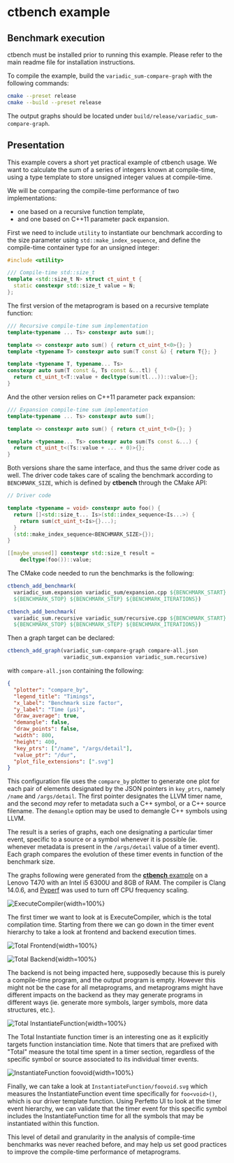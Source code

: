 # ctbench example

## Benchmark execution

ctbench must be installed prior to running this example.
Please refer to the main readme file for installation instructions.

To compile the example, build the `variadic_sum-compare-graph`
with the following commands:

```sh
cmake --preset release
cmake --build --preset release
```

The output graphs should be located under
`build/release/variadic_sum-compare-graph`.

## Presentation

This example covers a short yet practical example of ctbench usage. We want to
calculate the sum of a series of integers known at compile-time, using a type
template to store unsigned integer values at compile-time.

We will be comparing the compile-time performance of two implementations:
- one based on a recursive function template,
- and one based on C++11 parameter pack expansion.

First we need to include `utility` to instantiate our benchmark according to the
size parameter using `std::make_index_sequence`, and define the compile-time
container type for an unsigned integer:

```cpp
#include <utility>

/// Compile-time std::size_t
template <std::size_t N> struct ct_uint_t {
  static constexpr std::size_t value = N;
};
```

The first version of the metaprogram is based on a recursive template function:

```cpp
/// Recursive compile-time sum implementation
template<typename ... Ts> constexpr auto sum();

template <> constexpr auto sum() { return ct_uint_t<0>{}; }
template <typename T> constexpr auto sum(T const &) { return T{}; }

template <typename T, typename... Ts>
constexpr auto sum(T const &, Ts const &...tl) {
  return ct_uint_t<T::value + decltype(sum(tl...))::value>{};
}
```

And the other version relies on C++11 parameter pack expansion:

```cpp
/// Expansion compile-time sum implementation
template<typename ... Ts> constexpr auto sum();

template <> constexpr auto sum() { return ct_uint_t<0>{}; }

template <typename... Ts> constexpr auto sum(Ts const &...) {
  return ct_uint_t<(Ts::value + ... + 0)>{};
}
```

Both versions share the same interface, and thus the same driver code as well.
The driver code takes care of scaling the benchmark according to
`BENCHMARK_SIZE`, which is defined by **ctbench** through the CMake API:

```cpp
// Driver code

template <typename = void> constexpr auto foo() {
  return []<std::size_t... Is>(std::index_sequence<Is...>) {
    return sum(ct_uint_t<Is>{}...);
  }
  (std::make_index_sequence<BENCHMARK_SIZE>{});
}

[[maybe_unused]] constexpr std::size_t result =
    decltype(foo())::value;
```

The CMake code needed to run the benchmarks is the following:

```cmake
ctbench_add_benchmark(
  variadic_sum.expansion variadic_sum/expansion.cpp ${BENCHMARK_START}
  ${BENCHMARK_STOP} ${BENCHMARK_STEP} ${BENCHMARK_ITERATIONS})

ctbench_add_benchmark(
  variadic_sum.recursive variadic_sum/recursive.cpp ${BENCHMARK_START}
  ${BENCHMARK_STOP} ${BENCHMARK_STEP} ${BENCHMARK_ITERATIONS})
```

Then a graph target can be declared:

```cmake
ctbench_add_graph(variadic_sum-compare-graph compare-all.json
                  variadic_sum.expansion variadic_sum.recursive)
```

with `compare-all.json` containing the following:

```json
{
  "plotter": "compare_by",
  "legend_title": "Timings",
  "x_label": "Benchmark size factor",
  "y_label": "Time (µs)",
  "draw_average": true,
  "demangle": false,
  "draw_points": false,
  "width": 800,
  "height": 400,
  "key_ptrs": ["/name", "/args/detail"],
  "value_ptr": "/dur",
  "plot_file_extensions": [".svg"]
}
```

This configuration file uses the `compare_by` plotter to generate one plot for
each pair of elements designated by the JSON pointers in `key_ptrs`, namely
`/name` and `/args/detail`. The first pointer designates the LLVM timer name,
and the second *may* refer to metadata such a C++ symbol, or a C++ source
filename. The `demangle` option may be used to demangle C++ symbols using LLVM.

The result is a series of graphs, each one designating a particular timer event,
specific to a source or a symbol whenever it is possible (ie. whenever metadata
is present in the `/args/detail` value of a timer event). Each graph compares
the evolution of these timer events in function of the benchmark size.

The graphs following were generated from the
[**ctbench** example](https://github.com/JPenuchot/ctbench/tree/joss/example)
on a Lenovo T470 with an Intel i5 6300U and 8GB of RAM. The compiler is Clang
14.0.6, and [Pyperf](https://pyperf.readthedocs.io/en/latest/system.html) was
used to turn off CPU frequency scaling.

![ExecuteCompiler](docs/images/ExecuteCompiler.svg){width=100%}

The first timer we want to look at is ExecuteCompiler, which is the total
compilation time. Starting from there we can go down in the timer event
hierarchy to take a look at frontend and backend execution times.

![Total Frontend](docs/images/Total_Frontend.svg){width=100%}

![Total Backend](docs/images/Total_Backend.svg){width=100%}

The backend is not being impacted here, supposedly because this is purely a
compile-time program, and the output program is empty. However this might not be
the case for all metaprograms, and metaprograms might have different impacts on
the backend as they may generate programs in different ways (ie. generate more
symbols, larger symbols, more data structures, etc.).

![Total InstantiateFunction](docs/images/Total_InstantiateFunction.svg){width=100%}

The Total Instantiate function timer is an interesting one as it explicitly
targets function instanciation time. Note that timers that are prefixed with
"Total" measure the total time spent in a timer section, regardless of the
specific symbol or source associated to its individual timer events.

![InstantiateFunction foovoid](docs/images/InstantiateFunction/foovoid.svg){width=100%}

Finally, we can take a look at `InstantiateFunction/foovoid.svg` which measures
the InstantiateFunction event time specifically for `foo<void>()`, which is our
driver template function. Using Perfetto UI to look at the timer event
hierarchy, we can validate that the timer event for this specific symbol
includes the InstantiateFunction time for all the symbols that may be
instantiated within this function.

This level of detail and granularity in the analysis of compile-time benchmarks
was never reached before, and may help us set good practices to improve the
compile-time performance of metaprograms.
